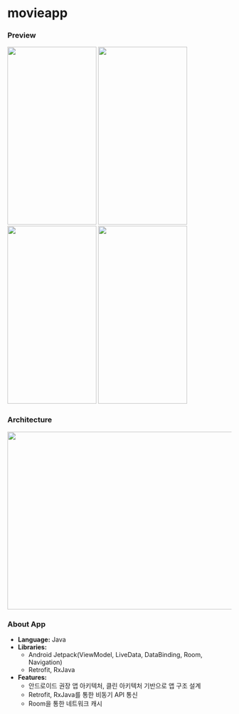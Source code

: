 # movieapp

### Preview

<img src="https://user-images.githubusercontent.com/51109517/114910019-58db2680-9e58-11eb-89d4-2d0bb74286fd.gif" width=200 height=400/> <img src="https://user-images.githubusercontent.com/51109517/114910046-62fd2500-9e58-11eb-98ac-8948f5db6e2c.gif" width=200 height=400/>
 <img src="https://user-images.githubusercontent.com/51109517/114910106-77412200-9e58-11eb-86b3-f78ec8b03ea8.gif" width=200 height=400/> <img src="https://user-images.githubusercontent.com/51109517/114910698-2aaa1680-9e59-11eb-9f7d-7e0237ff6a50.gif" width=200 height=400/>

### Architecture
<img src="https://user-images.githubusercontent.com/51109517/116196588-aa47b780-a76e-11eb-8e2c-9dc4ba11f1bd.png" width=700 height=400/>

### About App

- <B>Language:</B> Java
- <B>Libraries:</B>
  - Android Jetpack(ViewModel, LiveData, DataBinding, Room, Navigation)
  - Retrofit, RxJava
- <B>Features:</B>
  - 안드로이드 권장 앱 아키텍처, 클린 아키텍처 기반으로 앱 구조 설계
  - Retrofit, RxJava를 통한 비동기 API 통신
  - Room을 통한 네트워크 캐시
